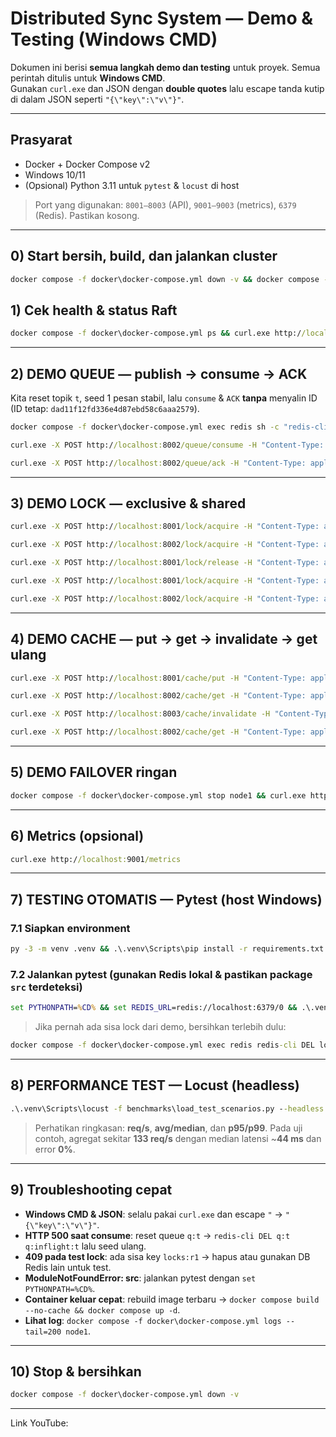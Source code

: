 # Distributed Sync System — Demo & Testing (Windows CMD)

Dokumen ini berisi **semua langkah demo dan testing** untuk proyek. Semua perintah ditulis untuk **Windows CMD**.  
Gunakan `curl.exe` dan JSON dengan **double quotes** lalu escape tanda kutip di dalam JSON seperti `"{\"key\":\"v\"}"`.

---

## Prasyarat
- Docker + Docker Compose v2
- Windows 10/11
- (Opsional) Python 3.11 untuk `pytest` & `locust` di host

> Port yang digunakan: `8001–8003` (API), `9001–9003` (metrics), `6379` (Redis). Pastikan kosong.

---

## 0) Start bersih, build, dan jalankan cluster
```cmd
docker compose -f docker\docker-compose.yml down -v && docker compose -f docker\docker-compose.yml build --no-cache && docker compose -f docker\docker-compose.yml up -d
```

## 1) Cek health & status Raft
```cmd
docker compose -f docker\docker-compose.yml ps && curl.exe http://localhost:8001/health && curl.exe http://localhost:8002/health && curl.exe http://localhost:8003/health && curl.exe http://localhost:8001/raft/state
```

---

## 2) DEMO QUEUE — publish → consume → ACK
Kita reset topik `t`, seed 1 pesan stabil, lalu `consume` & `ACK` **tanpa** menyalin ID (ID tetap: `dad11f12fd336e4d87ebd58c6aaa2579`).

```cmd
docker compose -f docker\docker-compose.yml exec redis sh -c "redis-cli DEL q:t q:inflight:t >/dev/null && redis-cli RPUSH q:t '{\"ts\":0,\"data\":{\"x\":1}}' >/dev/null && redis-cli TYPE q:t && redis-cli LLEN q:t"
```
```cmd
curl.exe -X POST http://localhost:8002/queue/consume -H "Content-Type: application/json" -d "{\"topic\":\"t\",\"consumer\":\"c1\"}"
```
```cmd
curl.exe -X POST http://localhost:8002/queue/ack -H "Content-Type: application/json" -d "{\"topic\":\"t\",\"id\":\"dad11f12fd336e4d87ebd58c6aaa2579\"}"
```

---

## 3) DEMO LOCK — exclusive & shared
```cmd
curl.exe -X POST http://localhost:8001/lock/acquire -H "Content-Type: application/json" -d "{\"resource\":\"r1\",\"owner\":\"alice\",\"mode\":\"exclusive\"}"
```
```cmd
curl.exe -X POST http://localhost:8002/lock/acquire -H "Content-Type: application/json" -d "{\"resource\":\"r1\",\"owner\":\"bob\",\"mode\":\"exclusive\",\"timeout\":2}"
```
```cmd
curl.exe -X POST http://localhost:8001/lock/release -H "Content-Type: application/json" -d "{\"resource\":\"r1\",\"owner\":\"alice\"}"
```
```cmd
curl.exe -X POST http://localhost:8001/lock/acquire -H "Content-Type: application/json" -d "{\"resource\":\"r2\",\"owner\":\"u1\",\"mode\":\"shared\"}"
```
```cmd
curl.exe -X POST http://localhost:8002/lock/acquire -H "Content-Type: application/json" -d "{\"resource\":\"r2\",\"owner\":\"u2\",\"mode\":\"shared\"}"
```

---

## 4) DEMO CACHE — put → get → invalidate → get ulang
```cmd
curl.exe -X POST http://localhost:8001/cache/put -H "Content-Type: application/json" -d "{\"key\":\"k\",\"value\":{\"x\":1}}"
```
```cmd
curl.exe -X POST http://localhost:8002/cache/get -H "Content-Type: application/json" -d "{\"key\":\"k\"}"
```
```cmd
curl.exe -X POST http://localhost:8003/cache/invalidate -H "Content-Type: application/json" -d "{\"key\":\"k\"}"
```
```cmd
curl.exe -X POST http://localhost:8002/cache/get -H "Content-Type: application/json" -d "{\"key\":\"k\"}"
```

---

## 5) DEMO FAILOVER ringan
```cmd
docker compose -f docker\docker-compose.yml stop node1 && curl.exe http://localhost:8002/raft/state && curl.exe -X POST http://localhost:8003/queue/publish -H "Content-Type: application/json" -d "{\"topic\":\"t\",\"data\":{\"x\":3}}" && docker compose -f docker\docker-compose.yml start node1
```

---

## 6) Metrics (opsional)
```cmd
curl.exe http://localhost:9001/metrics
```

---

## 7) TESTING OTOMATIS — Pytest (host Windows)
### 7.1 Siapkan environment
```cmd
py -3 -m venv .venv && .\.venv\Scripts\pip install -r requirements.txt && .\.venv\Scripts\pip install pytest-asyncio
```
### 7.2 Jalankan pytest (gunakan Redis lokal & pastikan package `src` terdeteksi)
```cmd
set PYTHONPATH=%CD% && set REDIS_URL=redis://localhost:6379/0 && .\.venv\Scripts\pytest -q
```
> Jika pernah ada sisa lock dari demo, bersihkan terlebih dulu:
```cmd
docker compose -f docker\docker-compose.yml exec redis redis-cli DEL locks:r1 locks:r1:owners
```

---

## 8) PERFORMANCE TEST — Locust (headless)
```cmd
.\.venv\Scripts\locust -f benchmarks\load_test_scenarios.py --headless --host http://localhost:8001 -u 50 -r 5 -t 1m
```
> Perhatikan ringkasan: **req/s**, **avg/median**, dan **p95/p99**. Pada uji contoh, agregat sekitar **133 req/s** dengan median latensi ~**44 ms** dan error **0%**.

---

## 9) Troubleshooting cepat
- **Windows CMD & JSON**: selalu pakai `curl.exe` dan escape `"` → `"{\"key\":\"v\"}"`.
- **HTTP 500 saat consume**: reset queue `q:t` → `redis-cli DEL q:t q:inflight:t` lalu seed ulang.
- **409 pada test lock**: ada sisa key `locks:r1` → hapus atau gunakan DB Redis lain untuk test.
- **ModuleNotFoundError: src**: jalankan pytest dengan `set PYTHONPATH=%CD%`.
- **Container keluar cepat**: rebuild image terbaru → `docker compose build --no-cache && docker compose up -d`.
- **Lihat log**: `docker compose -f docker\docker-compose.yml logs --tail=200 node1`.

---

## 10) Stop & bersihkan
```cmd
docker compose -f docker\docker-compose.yml down -v
```

---

Link YouTube: 
